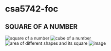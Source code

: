 # csa5742-foc

## SQUARE OF A NUMBER
![square of a number](https://user-images.githubusercontent.com/114128307/214475751-1c612420-1dbc-4def-8d93-1930bd91ca7d.JPG)
![cube of a number](https://user-images.githubusercontent.com/114128307/214475909-bf31be73-3fa6-4835-ba66-cf18674ae4a2.png)
![area of different shapes and its square](https://user-images.githubusercontent.com/114128307/214476188-b8cffbd5-2b2b-4230-9c1f-93b5b1b669b8.png)
![image](https://user-images.githubusercontent.com/114128307/214479750-5df87bd8-0ef4-494a-98fb-f5e6cf9f701b.png)
